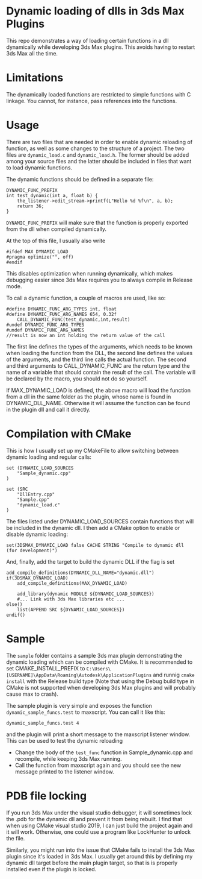 Dynamic loading of dlls in 3ds Max Plugins
===

This repo demonstrates a way of loading certain functions in a dll dynamically while developing 3ds Max plugins. This avoids having to restart 3ds Max all the time.

# Limitations
The dynamically loaded functions are restricted to simple functions with C linkage.
You cannot, for instance, pass references into the functions.

# Usage
There are two files that are needed in order to enable dynamic reloading of function, as well as some changes 
to the structure of a project.
The two files are `dynamic_load.c` and `dynamic_load.h`. The former should be added among your source files 
and the latter should be included in files that want to load dynamic functions.

The dynamic functions should be defined in a separate file:
```
DYNAMIC_FUNC_PREFIX
int test_dynamic(int a, float b) {
	the_listener->edit_stream->printf(L"Hello %d %f\n", a, b);
	return 36;
}
```
`DYNAMIC_FUNC_PREFIX` will make sure that the function is properly exported from the dll when compiled 
dynamically.

At the top of this file, I usually also write 
```
#ifdef MAX_DYNAMIC_LOAD
#pragma optimize("", off)
#endif
```
This disables optimization when running dynamically, which makes debugging easier since 3ds Max requires you to
always compile in Release mode.

To call a dynamic function, a couple of macros are used, like so:
```
#define DYNAMIC_FUNC_ARG_TYPES int, float
#define DYNAMIC_FUNC_ARG_NAMES 654, 0.32f
	CALL_DYNAMIC_FUNC(test_dynamic,int,result)
#undef DYNAMIC_FUNC_ARG_TYPES
#undef DYNAMIC_FUNC_ARG_NAMES
//result is now an int holding the return value of the call
```
The first line defines the types of the arguments, which needs to be known when loading the function from
the DLL, the second line defines the values of the arguments, and the third line calls the actual function.
The second and third arguments to CALL_DYNAMIC_FUNC are the return type and the name of a variable that should contain the
result of the call. The variable will be declared by the macro, you should not do so yourself.

If MAX_DYNAMIC_LOAD is defined, the above macro will load the function from a dll in the same folder
as the plugin, whose name is found in DYNAMIC_DLL_NAME. Otherwise it will assume the function can be found in the
plugin dll and call it directly.

# Compilation with CMake
This is how I usually set up my CMakeFile to allow switching between dynamic loading and regular calls:
```
set (DYNAMIC_LOAD_SOURCES
	"Sample_dynamic.cpp"
)

set (SRC
	"DllEntry.cpp"
	"Sample.cpp"
	"dynamic_load.c"
)
```
The files listed under DYNAMIC_LOAD_SOURCES contain functions that will be included in the dynamic dll.
I then add a CMake option to enable or disable dynamic loading:
```
set(3DSMAX_DYNAMIC_LOAD false CACHE STRING "Compile to dynamic dll (for development)")
```
And, finally, add the target to build the dynamic DLL if the flag is set
```
add_compile_definitions(DYNAMIC_DLL_NAME="dynamic.dll")
if(3DSMAX_DYNAMIC_LOAD)
	add_compile_definitions(MAX_DYNAMIC_LOAD)

	add_library(dynamic MODULE ${DYNAMIC_LOAD_SOURCES})
	#... Link with 3ds Max libraries etc ...
else()
	list(APPEND SRC ${DYNAMIC_LOAD_SOURCES})
endif()
```



# Sample
The `sample` folder contains a sample 3ds max plugin demonstrating the dynamic loading which can be compiled with CMake. 
It is recommended to set CMAKE_INSTALL_PREFIX to `C:\Users\[USERNAME]\AppData\Roaming\Autodesk\ApplicationPlugins` and runnig `cmake install` with the Release build type
(Note that using the Debug build type in CMake is not supported when developing 3ds Max plugins and will probably cause max to crash).

The sample plugin is very simple and exposes the function `dynamic_sample_funcs.test` to maxscript.
You can call it like this:
```
dynamic_sample_funcs.test 4
```
and the plugin will print a short message to the maxscript listener window.
This can be used to test the dynamic reloading 
- Change the body of the `test_func` function in Sample_dynamic.cpp and recompile, while keeping 3ds Max running.
- Call the function from maxscript again and you should see the new message printed to the listener window.

# PDB file locking
If you run 3ds Max under the visual studio debugger, it will sometimes lock the .pdb for the dynamic dll and prevent it from being
rebuilt. I find that when using CMake visual studio 2019, I can just build the project again and it will work. Otherwise, one
could use a program like LockHunter to unlock the file.

Similarly, you might run into the issue that CMake fails to install the 3ds Max plugin since it's loaded in 3ds Max.
I usually get around this by defining my dynamic dll target before the main plugin target, so that is is properly installed
even if the plugin is locked.
